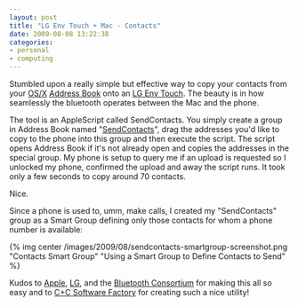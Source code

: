```yaml
---
layout: post
title: "LG Env Touch + Mac - Contacts"
date: 2009-08-08 13:22:38
categories:
- personal
- computing
---
```

Stumbled upon a really simple but effective way to copy your contacts from
your [OS/X](http://www.apple.com/macosx/ "Apple Mac OS/X")
[Address Book](http://www.apple.com/macosx/what-is-macosx/mail-ical-address-book.html "Apple Mac Address Book")
onto an [LG Env Touch](http://en.wikipedia.org/wiki/LG_enV_(VX9900) "LG Env Touch on Wikipedia").
The beauty is in how seamlessly the bluetooth operates between the Mac and the
phone.

The tool is an AppleScript called SendContacts.  You simply create a group in
Address Book named
"[SendContacts](http://ccsoftwarefactory.com/SendContacts/ "SendContacts Home")",
drag the addresses you'd like to copy to the phone into this group and then
execute the script.  The script opens Address Book if it's not already open
and copies the addresses in the special group.  My phone is setup to query me
if an upload is requested so I unlocked my phone, confirmed the upload and
away the script runs.  It took only a few seconds to copy around 70 contacts.

Nice.

Since a phone is used to, umm, make calls, I created my "SendContacts" group
as a Smart Group defining only those contacts for whom a phone number is
available:

{% img center /images/2009/08/sendcontacts-smartgroup-screenshot.png "Contacts Smart Group" "Using a Smart Group to Define Contacts to Send" %}

Kudos to
[Apple](http://www.apple.com/support/bluetooth/ "Apple Bluetooth Support"),
[LG](http://www.lge.com/products/category/list/mobile%2520phone.jhtml "LG Mobile Phones"),
and the [Bluetooth Consortium](http://www.bluetooth.org/ "Bluetooth") for
making this all so easy and to [C+C Software Factory](http://www.ccsoftwarefactory.com/)
for creating such a nice utility!
